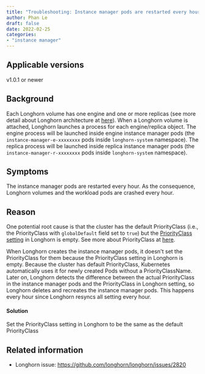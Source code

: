 ```yaml
---
title: "Troubleshooting: Instance manager pods are restarted every hour"
author: Phan Le
draft: false
date: 2022-02-25
categories:
- "instance manager"
---
```


## Applicable versions
v1.0.1 or newer

## Background

Each Longhorn volume has one engine and one or more replicas (see more detail about Longhorn architecture at [here](https://longhorn.io/docs/1.2.3/concepts/)).
When a Longhorn volume is attached, Longhorn launches a process for each engine/replica object.
The engine process will be launched inside engine instance manager pods (the `instance-manager-e-xxxxxxxx` pods inside `longhorn-system` namespace).
The replica process will be launched inside replica instance manager pods (the `instance-manager-r-xxxxxxxx` pods inside `longhorn-system` namespace).

## Symptoms

The instance manager pods are restarted every hour.
As the consequence, Longhorn volumes and the workload pods are crashed every hour.

## Reason

One potential root cause is that the cluster has the default PriorityClass (i.e., the PriorityClass with `globalDefault` field set to `true`) but the [PriorityClass setting](https://longhorn.io/docs/1.2.3/references/settings/#priority-class) in Longhorn is empty.
See more about PriorityClass at [here](https://kubernetes.io/docs/concepts/scheduling-eviction/pod-priority-preemption/#priorityclass).

When Longhorn creates the instance manager pods, it doesn't set the PriorityClass for them because the PriorityClass setting in Longhorn is empty.
Because the cluster has default PriorityClass, Kubernetes automatically uses it for newly created Pods without a PriorityClassName.
Later on, Longhorn detects the difference between the actual PriorityClass in the instance manager pods and the PriorityClass in Longhorn setting,
so Longhorn deletes and recreates the instance manager pods. This happens every hour since Longhorn resyncs all setting every hour.

#### Solution
Set the PriorityClass setting in Longhorn to be the same as the default PriorityClass

## Related information

* Longhorn issue: https://github.com/longhorn/longhorn/issues/2820
